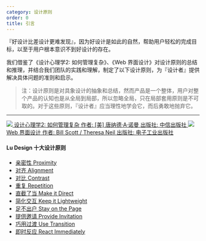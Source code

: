 ```yaml
---
category: 设计原则
order: 0
title: 引言
---
```


『好设计比差设计更难发现』，因为好设计是如此的自然，帮助用户轻松的完成目标，以至于用户根本意识不到好设计的存在。

我们借鉴了《设计心理学2: 如何管理复杂》、《Web 界面设计》对设计原则的总结和推理，并结合我们团队的实践和理解，制定了以下设计原则，为『设计者』提供解决具体问题的准则和启示。

> 注：设计原则是对具象设计的抽象和总结，然而产品是一个整体，用户对整个产品的认知也是从全局到局部，所以忽略全局，只在局部套用原则是不可取的。对于这些原则，『设计者』应当理性地学会它，而后勇敢地抛弃它。

---

<div class="resource-cards">
<a target="_blank" href="http://book.douban.com/subject/6750510/" class="resource-card">
  <img src="https://img1.doubanio.com/lpic/s6860869.jpg">
  <span class="resource-card-content">
    <span class="resource-card-title">设计心理学2: 如何管理复杂</span>
    <span class="resource-card-description">作者: [美] 唐纳德·A·诺曼</span>
    <span class="resource-card-description">出版社: 中信出版社</span>
  </span>
</a>
<a target="_blank" href="http://book.douban.com/subject/3821157/" class="resource-card">
  <img src="https://os.alipayobjects.com/rmsportal/CoojVXLtoWrUSmI.png">
  <span class="resource-card-content">
    <span class="resource-card-title">Web 界面设计</span>
    <span class="resource-card-description">作者: Bill Scott / Theresa Neil</span>
    <span class="resource-card-description">出版社: 电子工业出版社</span>
  </span>
</a>
</div>

#### Lu Design 十大设计原则

- [亲密性 Proximity](/docs/spec/proximity)
- [对齐 Alignment](/docs/spec/alignment)
- [对比 Contrast](/docs/spec/contrast)
- [重复 Repetition](/docs/spec/repetition)
- [直截了当 Make it Direct](/docs/spec/direct)
- [简化交互 Keep it Lightweight](/docs/spec/lightweight)
- [足不出户 Stay on the Page](/docs/spec/stay)
- [提供邀请 Provide Invitation](/docs/spec/invitation)
- [巧用过渡 Use Transition](/docs/spec/transition)
- [即时反应 React Immediately](/docs/spec/reaction)
